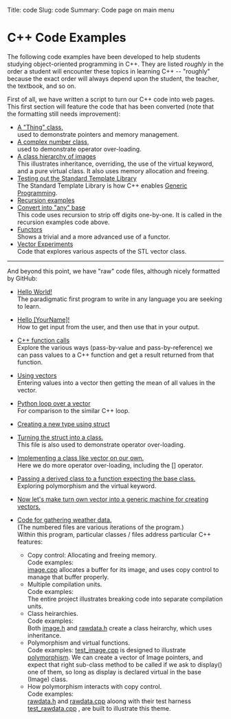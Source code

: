 Title: code
Slug: code
Summary: Code page on main menu

# C++ Code Examples

The following code examples have been developed to help students studying object-oriented programming in C++. They are listed _roughly_ in the order a student will encounter these topics in learning C++ -- "roughly" because the exact order will always depend upon the student, the teacher, the textbook, and so on.

First of all, we have written a script to turn our C++ code into web pages. This first section will feature the code that has been converted (note that the formatting still needs improvement):

*   [A "Thing" class,](thing.html)  
    used to demonstrate <span class="hilight">pointers</span> and <span class="hilight">memory management</span>.
*   [A complex number class,](complex.html)  
    used to demonstrate <span class="hilight">operator over-loading</span>.
*   [A class hierarchy of images](image.html)  
    This illustrates <span class="hilight">inheritance</span>, <span class="hilight">overriding</span>, the use of the <span class="hilight">virtual</span> keyword, and a <span class="hilight">pure virtual</span> class. It also uses memory allocation and freeing.
*   [Testing out the Standard Template Library](stl.html)  
    The Standard Template Library is how C++ enables [Generic Programming](https://en.wikipedia.org/wiki/Generic_programming).
*   [Recursion examples](recursion.html)
*   [Convert into "any" base](base_conv.html)  
    This code uses <span class="hilight">recursion</span> to strip off digits one-by-one. It is called in the recursion examples code above.
*   [Functors](functors.html)  
    Shows a trivial and a more advanced use of a functor.
*   [Vector Experiments](vector_experiments.html)  
    Code that explores various aspects of the STL vector class.

* * *

And beyond this point, we have "raw" code files, although nicely formatted by GitHub:

*   [Hello World!](https://github.com/gcallah/OOP2/blob/master/code/misc/hello.cpp)  
    The paradigmatic first program to write in any language you are seeking to learn.
*   [Hello [YourName]!](https://github.com/gcallah/OOP2/blob/master/code/misc/hello_nm.cpp)  
    How to get input from the user, and then use that in your output.
*   [C++ function calls](https://github.com/gcallah/OOP2/blob/master/code/misc/funcs.cpp)  
    Explore the various ways (<span class="hilight">pass-by-value</span> and <span class="hilight">pass-by-reference</span>) we can pass values to a C++ function and get a result returned from that function.
*   [Using vectors](https://github.com/gcallah/OOP2/blob/master/code/misc/mean.cpp)  
    Entering values into a <span class="code">vector</span> then getting the mean of all values in the vector.
*   [Python loop over a vector](https://github.com/gcallah/OOP2/blob/master/code/misc/PythonListExploration.ipynb)  
    For comparison to the similar C++ loop.
*   [Creating a new type using <span class="code">struct</span>](https://github.com/gcallah/OOP2/blob/master/code/misc/complex_struct.cpp)
*   [Turning the <span class="code">struct</span> into a class.](https://github.com/gcallah/OOP2/blob/master/code/misc/complex.cpp)  
    This file is also used to demonstrate <span class="hilight">operator over-loading</span>.
*   [Implementing a class like <span class="code">vector</span> on our own.](https://github.com/gcallah/OOP2/blob/master/code/vector/my_vec.cpp)  
    Here we do more <span class="hilight">operator over-loading</span>, including the <span class="code">[]</span> operator.
*   [Passing a derived class to a function expecting the base class.](https://github.com/gcallah/OOP2/blob/master/code/mics/base_by_val.cpp)  
    Exploring <span class="hilight">polymorphism</span> and the <span class="hilight">virtual</span> keyword.
*   [Now let's make turn own <span class="code">vector</span> into a generic machine for creating vectors.](https://github.com/gcallah/OOP2/blob/master/code/vector/templ_vec.cpp)  

*   [Code for gathering weather data.](https://github.com/gcallah/OOP2/tree/master/code/weather)  
    (The numbered files are various iterations of the program.)  
    Within this program, particular classes / files address particular C++ features:  

    *   Copy control: Allocating and freeing memory.  
        <span class="hilight">Code examples:</span>  
        [image.cpp](https://github.com/gcallah/OOP2/blob/master/code/weather/image.cpp) allocates a buffer for its image, and uses <span class="hilight">copy control</span> to manage that buffer properly.
    *   Multiple compilation units.  
        <span class="hilight">Code examples:</span>  
        The entire project illustrates breaking code into <span class="hilight">separate compilation units</span>.
    *   Class heirarchies.  
        <span class="hilight">Code examples:</span>  
        Both [image.h](https://github.com/gcallah/OOP2/blob/master/code/weather/image.h) and [rawdata.h](https://github.com/gcallah/OOP2/blob/master/code/weather/rawdata.h) create a <span class="hilight">class heirarchy</span>, which uses <span class="hilight">inheritance</span>.
    *   <span class="hilight">Polymorphism</span> and <span class="hilight">virtual functions</span>.  
        <span class="hilight">Code examples:</span> <a href="">test_image.cpp</a> is designed to illustrate [polymorphism](https://en.wikipedia.org/wiki/Polymorphism_(computer_science)). We can create a <span class="code">vector</span> of <span class="code">Image</span> pointers, and expect that right sub-class method to be called if we ask to <span class="code">display()</span> one of them, so long as <span class="code">display</span> is declared <span class="code">virtual</span> in the base (Image) class.
    *   How <span class="hilight">polymorphism</span> interacts with <span class="hilight">copy control</span>.  
        <span class="hilight">Code examples:</span>  
        [rawdata.h](https://github.com/gcallah/OOP2/blob/master/code/weather/rawdata.h) and [rawdata.cpp](https://github.com/gcallah/OOP2/blob/master/code/weather/rawdata.cpp) aloong with their test harness [test_rawdata.cpp](https://github.com/gcallah/OOP2/blob/master/code/weather/test_rawdata.cpp) , are built to illustrate this theme.